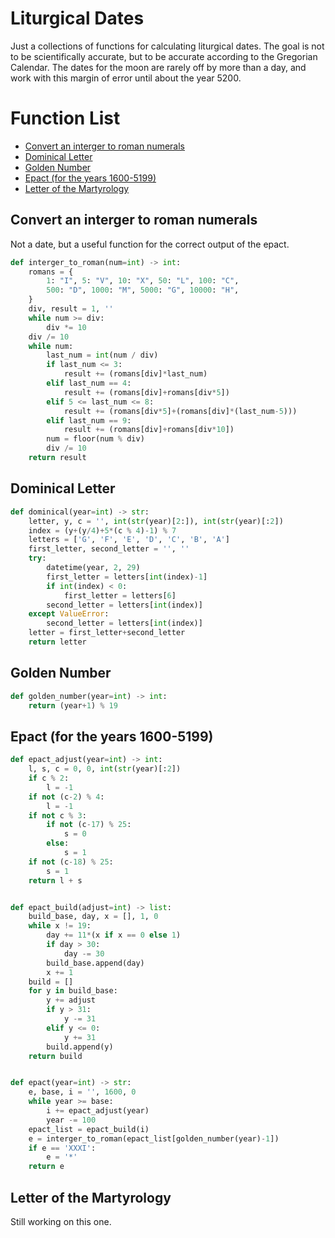 # Liturgical Dates

Just a collections of functions for calculating liturgical dates. The goal is not to be scientifically accurate, but to be accurate according to the Gregorian Calendar. The dates for the moon are rarely off by more than a day, and work with this margin of error until about the year 5200.

# Function List

- [Convert an interger to roman numerals](#convert-an-interger-to-roman-numerals)
- [Dominical Letter](#dominical-letter)
- [Golden Number](#golden-number)
- [Epact (for the years 1600-5199)](#epact-for-the-years-1600-5199)
- [Letter of the Martyrology](#letter-of-the-martyrology)

## Convert an interger to roman numerals

Not a date, but a useful function for the correct output of the epact.

```python
def interger_to_roman(num=int) -> int:
    romans = {
        1: "I", 5: "V", 10: "X", 50: "L", 100: "C",
        500: "D", 1000: "M", 5000: "G", 10000: "H",
    }
    div, result = 1, ''
    while num >= div:
        div *= 10
    div /= 10
    while num:
        last_num = int(num / div)
        if last_num <= 3:
            result += (romans[div]*last_num)
        elif last_num == 4:
            result += (romans[div]+romans[div*5])
        elif 5 <= last_num <= 8:
            result += (romans[div*5]+(romans[div]*(last_num-5)))
        elif last_num == 9:
            result += (romans[div]+romans[div*10])
        num = floor(num % div)
        div /= 10
    return result
```

## Dominical Letter
```python
def dominical(year=int) -> str:
    letter, y, c = '', int(str(year)[2:]), int(str(year)[:2])
    index = (y+(y/4)+5*(c % 4)-1) % 7
    letters = ['G', 'F', 'E', 'D', 'C', 'B', 'A']
    first_letter, second_letter = '', ''
    try:
        datetime(year, 2, 29)
        first_letter = letters[int(index)-1]
        if int(index) < 0:
            first_letter = letters[6]
        second_letter = letters[int(index)]
    except ValueError:
        second_letter = letters[int(index)]
    letter = first_letter+second_letter
    return letter
```

## Golden Number
```python
def golden_number(year=int) -> int:
    return (year+1) % 19
```

## Epact (for the years 1600-5199)
```python
def epact_adjust(year=int) -> int:
    l, s, c = 0, 0, int(str(year)[:2])
    if c % 2:
        l = -1
    if not (c-2) % 4:
        l = -1
    if not c % 3:
        if not (c-17) % 25:
            s = 0
        else:
            s = 1
    if not (c-18) % 25:
        s = 1
    return l + s


def epact_build(adjust=int) -> list:
    build_base, day, x = [], 1, 0
    while x != 19:
        day += 11*(x if x == 0 else 1)
        if day > 30:
            day -= 30
        build_base.append(day)
        x += 1
    build = []
    for y in build_base:
        y += adjust
        if y > 31:
            y -= 31
        elif y <= 0:
            y += 31
        build.append(y)
    return build


def epact(year=int) -> str:
    e, base, i = '', 1600, 0
    while year >= base:
        i += epact_adjust(year)
        year -= 100
    epact_list = epact_build(i)
    e = interger_to_roman(epact_list[golden_number(year)-1])
    if e == 'XXXI':
        e = '*'
    return e
```
## Letter of the Martyrology

Still working on this one.